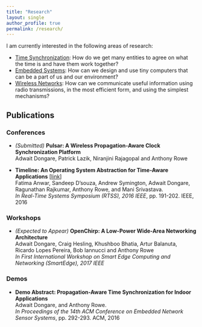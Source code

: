 ```yaml
---
title: "Research"
layout: single
author_profile: true
permalink: /research/
---
```


I am currently interested in the following areas of research:

- [Time Synchronization](https://en.wikipedia.org/wiki/Synchronization): How do we get many entities to agree on what the time is and have them work together?
- [Embedded Systems](https://en.wikipedia.org/wiki/Embedded_system): How can we design and use tiny computers that can be a part of us and our environment?
- [Wireless Networks](https://en.wikipedia.org/wiki/Wireless): How can we communicate useful information using radio transmissions, in the most efficient form, and using the simplest mechanisms?

## Publications

### Conferences

- *(Submitted)* **Pulsar: A Wireless Propagation-Aware Clock Synchronization Platform**  
    Adwait Dongare, Patrick Lazik, Niranjini Rajagopal and Anthony Rowe

- **Timeline: An Operating System Abstraction for Time-Aware Applications** [[link](http://ieeexplore.ieee.org/document/7809855/)]  
    Fatima Anwar, Sandeep D’souza, Andrew Symington, Adwait Dongare, Ragunathan Rajkumar, Anthony Rowe, and Mani Srivastava.  
    *In Real-Time Systems Symposium (RTSS), 2016 IEEE*, pp. 191-202. IEEE, 2016

### Workshops

- *(Expected to Appear)* **OpenChirp: A Low-Power Wide-Area Networking Architecture**  
    Adwait Dongare, Craig Hesling, Khushboo Bhatia, Artur Balanuta, Ricardo Lopes Pereira, Bob Iannucci and Anthony Rowe  
    *In First International Workshop on Smart Edge Computing and Networking (SmartEdge), 2017 IEEE*

### Demos

- **Demo Abstract: Propagation-Aware Time Synchronization for Indoor Applications**  
    Adwait Dongare, and Anthony Rowe.  
    *In Proceedings of the 14th ACM Conference on Embedded Network Sensor Systems*, pp. 292-293. ACM, 2016